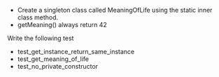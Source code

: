 * Create a singleton class called MeaningOfLife using the static inner class method.
* getMeaning() always return 42
 
Write the following test

* test_get_instance_return_same_instance
* test_get_meaning_of_life
* test_no_private_constructor